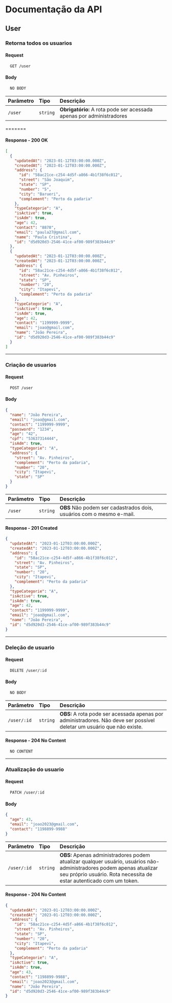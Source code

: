# Documentação da API

## User

### **Retorna todos os usuarios**

#### Request

```http
  GET /user
```

#### **Body**

```js
  NO BODY
```

| Parâmetro | Tipo     | Descrição                                                            |
| :-------- | :------- | :------------------------------------------------------------------- |
| `/user`   | `string` | **Obrigatório:** A rota pode ser acessada apenas por administradores |

=======

#### Response - 200 OK

```json
[
  {
    "updatedAt": "2023-01-12T03:00:00.000Z",
    "createdAt": "2023-01-12T03:00:00.000Z",
    "address": {
      "id": "58ac21ce-c254-4d5f-a866-4b1f38f6c012",
      "street": "São Joaquim",
      "state": "SP",
      "number": "5",
      "city": "Barueri",
      "complement": "Perto da padaria"
    },
    "typeCategorie": "A",
    "isActive": true,
    "isAdm": true,
    "age": 42,
    "contact": "8878",
    "email": "paula27@gmail.com",
    "name": "Paula Cristina",
    "id": "d5d920d3-2546-41ce-af00-989f383b44c9"
  },
  {
    "updatedAt": "2023-01-12T03:00:00.000Z",
    "createdAt": "2023-01-12T03:00:00.000Z",
    "address": {
      "id": "58ac21ce-c254-4d5f-a866-4b1f38f6c012",
      "street": "Av. Pinheiros",
      "state": "SP",
      "number": "20",
      "city": "Itapevi",
      "complement": "Perto da padaria"
    },
    "typeCategorie": "A",
    "isActive": true,
    "isAdm": true,
    "age": 42,
    "contact": "1199999-9999",
    "email": "joao@gmail.com",
    "name": "João Pereira",
    "id": "d5d920d3-2546-41ce-af00-989f383b44c9"
  }
]
```

---

### **Criação de usuarios**

#### Request

```http
  POST /user
```

#### **Body**

```json
{
  "name": "João Pereira",
  "email": "joao@gmail.com",
  "contact": "1199999-9999",
  "password": "1234",
  "age": "42",
  "cpf": "53637314444",
  "isAdm": true,
  "typeCategorie": "A",
  "address": {
    "street": "Av. Pinheiros",
    "complement": "Perto da padaria",
    "number": "20",
    "city": "Itapevi",
    "state": "SP"
  }
}
```

| Parâmetro | Tipo     | Descrição                                                            |
| :-------- | :------- | :------------------------------------------------------------------- |
| `/user`   | `string` | **OBS** Não podem ser cadastrados dois, usuários com o mesmo e-mail. |

#### Response - 201 Created

```json
{
  "updatedAt": "2023-01-12T03:00:00.000Z",
  "createdAt": "2023-01-12T03:00:00.000Z",
  "address": {
    "id": "58ac21ce-c254-4d5f-a866-4b1f38f6c012",
    "street": "Av. Pinheiros",
    "state": "SP",
    "number": "20",
    "city": "Itapevi",
    "complement": "Perto da padaria"
  },
  "typeCategorie": "A",
  "isActive": true,
  "isAdm": true,
  "age": 42,
  "contact": "1199999-9999",
  "email": "joao@gmail.com",
  "name": "João Pereira",
  "id": "d5d920d3-2546-41ce-af00-989f383b44c9"
}
```

---

### **Deleção de usuario**

#### Request

```http
  DELETE /user/:id
```

#### **Body**

```js
  NO BODY
```

| Parâmetro   | Tipo     | Descrição                                                                                                              |
| :---------- | :------- | :--------------------------------------------------------------------------------------------------------------------- |
| `/user/:id` | `string` | **OBS:** A rota pode ser acessada apenas por administradores. Não deve ser possível deletar um usuário que não existe. |

#### Response - 204 No Content

```js
  NO CONTENT
```

---

### **Atualização do usuario**

#### Request

```http
  PATCH /user/:id
```

#### **Body**

```json
{
  "age": 43,
  "email": "joao2023@gmail.com",
  "contact": "1198899-9988"
}
```

| Parâmetro   | Tipo     | Descrição                                                                                                                                                                                    |
| :---------- | :------- | :------------------------------------------------------------------------------------------------------------------------------------------------------------------------------------------- |
| `/user/:id` | `string` | **OBS:** Apenas administradores podem atualizar qualquer usuário, usuários não-administradores podem apenas atualizar seu próprio usuário. Rota necessita de estar autenticado com um token. |

#### Response - 204 No Content

```json
{
  "updatedAt": "2023-01-12T03:00:00.000Z",
  "createdAt": "2023-01-12T03:00:00.000Z",
  "address": {
    "id": "58ac21ce-c254-4d5f-a866-4b1f38f6c012",
    "street": "Av. Pinheiros",
    "state": "SP",
    "number": "20",
    "city": "Itapevi",
    "complement": "Perto da padaria"
  },
  "typeCategorie": "A",
  "isActive": true,
  "isAdm": true,
  "age": 43,
  "contact": "1198899-9988",
  "email": "joao2023@gmail.com",
  "name": "João Pereira",
  "id": "d5d920d3-2546-41ce-af00-989f383b44c9"
}
```
